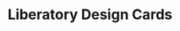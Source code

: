 ---
title: "Liberatory Design Cards"
authors: ["National Equity Project"]
type: "tool"
link: "https://nationalequityproject.org/resources/featured-resources/liberatory-design-cards"
---